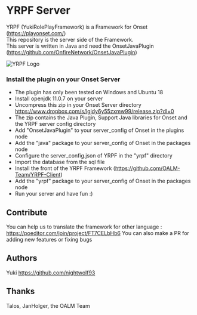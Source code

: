 # YRPF Server
YRPF (YukiRolePlayFramework) is a Framework for Onset (https://playonset.com/)  
This repository is the server side of the Framework.  
This server is written in Java and need the OnsetJavaPlugin (https://github.com/OnfireNetwork/OnsetJavaPlugin)  

![YRPF Logo](https://i.imgur.com/D8A8sJn.png)

### Install the plugin on your Onset Server  
- The plugin has only been tested on Windows and Ubuntu 18
- Install openjdk 11.0.7 on your server
- Uncompress this zip in your Onset Server directory https://www.dropbox.com/s/lgjdy6y55zxmw99/release.zip?dl=0
- The zip contains the Java Plugin, Support Java libraries for Onset and the YRPF server config directory
- Add "OnsetJavaPlugin" to your server_config of Onset in the plugins node
- Add the "java" package to your server_config of Onset in the packages node
- Configure the server_config.json of YRPF in the "yrpf" directory
- Import the database from the sql file
- Install the front of the YRPF Framework (https://github.com/OALM-Team/YRPF-Client)
- Add the "yrpf" package to your server_config of Onset in the packages node
- Run your server and have fun :)

## Contribute
You can help us to translate the framework for other language : https://poeditor.com/join/project/FT7CELbHb6
You can also make a PR for adding new features or fixing bugs

## Authors
Yuki https://github.com/nightwolf93

## Thanks
Talos, JanHolger, the OALM Team